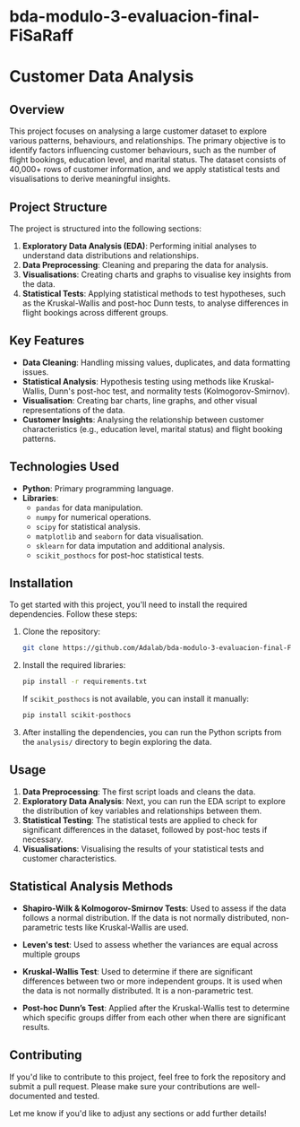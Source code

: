 # bda-modulo-3-evaluacion-final-FiSaRaff

# Customer Data Analysis

## Overview

This project focuses on analysing a large customer dataset to explore various patterns, behaviours, and relationships. The primary objective is to identify factors influencing customer behaviours, such as the number of flight bookings, education level, and marital status. The dataset consists of 40,000+ rows of customer information, and we apply statistical tests and visualisations to derive meaningful insights.

## Project Structure

The project is structured into the following sections:

1. **Exploratory Data Analysis (EDA)**: Performing initial analyses to understand data distributions and relationships. 
2. **Data Preprocessing**: Cleaning and preparing the data for analysis.
3. **Visualisations**: Creating charts and graphs to visualise key insights from the data.
4. **Statistical Tests**: Applying statistical methods to test hypotheses, such as the Kruskal-Wallis and post-hoc Dunn tests, to analyse differences in flight bookings across different groups.

## Key Features

- **Data Cleaning**: Handling missing values, duplicates, and data formatting issues.
- **Statistical Analysis**: Hypothesis testing using methods like Kruskal-Wallis, Dunn's post-hoc test, and normality tests (Kolmogorov-Smirnov).
- **Visualisation**: Creating bar charts, line graphs, and other visual representations of the data.
- **Customer Insights**: Analysing the relationship between customer characteristics (e.g., education level, marital status) and flight booking patterns.

## Technologies Used

- **Python**: Primary programming language.
- **Libraries**:
  - `pandas` for data manipulation.
  - `numpy` for numerical operations.
  - `scipy` for statistical analysis.
  - `matplotlib` and `seaborn` for data visualisation.
  - `sklearn` for data imputation and additional analysis.
  - `scikit_posthocs` for post-hoc statistical tests.

## Installation

To get started with this project, you'll need to install the required dependencies. Follow these steps:

1. Clone the repository:
   ```bash
   git clone https://github.com/Adalab/bda-modulo-3-evaluacion-final-FiSaRaff.git
   ```
   
2. Install the required libraries:
   ```bash
   pip install -r requirements.txt
   ```

   If `scikit_posthocs` is not available, you can install it manually:
   ```bash
   pip install scikit-posthocs
   ```

3. After installing the dependencies, you can run the Python scripts from the `analysis/` directory to begin exploring the data.

## Usage

1. **Data Preprocessing**: The first script loads and cleans the data.
2. **Exploratory Data Analysis**: Next, you can run the EDA script to explore the distribution of key variables and relationships between them.
3. **Statistical Testing**: The statistical tests are applied to check for significant differences in the dataset, followed by post-hoc tests if necessary.
4. **Visualisations**: Visualising the results of your statistical tests and customer characteristics.

## Statistical Analysis Methods

- **Shapiro-Wilk & Kolmogorov-Smirnov Tests**: Used to assess if the data follows a normal distribution. If the data is not normally distributed, non-parametric tests like Kruskal-Wallis are used.

- **Leven's test**: Used to assess whether the variances are equal across multiple groups

- **Kruskal-Wallis Test**: Used to determine if there are significant differences between two or more independent groups. It is used when the data is not normally distributed. It is a non-parametric test.
  
- **Post-hoc Dunn’s Test**: Applied after the Kruskal-Wallis test to determine which specific groups differ from each other when there are significant results.

## Contributing

If you'd like to contribute to this project, feel free to fork the repository and submit a pull request. Please make sure your contributions are well-documented and tested.

Let me know if you'd like to adjust any sections or add further details!